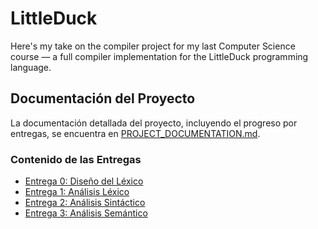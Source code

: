 # LittleDuck
Here's my take on the compiler project for my last Computer Science course  — a full compiler implementation for the LittleDuck programming language.

## Documentación del Proyecto

La documentación detallada del proyecto, incluyendo el progreso por entregas, se encuentra en [PROJECT_DOCUMENTATION.md](PROJECT_DOCUMENTATION.md).

### Contenido de las Entregas

*   [Entrega 0: Diseño del Léxico](PROJECT_DOCUMENTATION.md#entrega-0-diseño-del-léxico)
*   [Entrega 1: Análisis Léxico](PROJECT_DOCUMENTATION.md#entrega-1-análisis-léxico)
*   [Entrega 2: Análisis Sintáctico](PROJECT_DOCUMENTATION.md#entrega-2-análisis-sintáctico)
*   [Entrega 3: Análisis Semántico](PROJECT_DOCUMENTATION.md#entrega-3-análisis-semántico)
